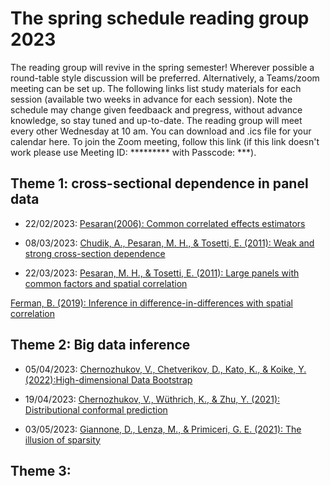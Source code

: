 # The spring schedule reading group 2023
The reading group will revive in the spring semester! Wherever possible a round-table style discussion will be preferred. Alternatively, a Teams/zoom meeting can be set up. The following links list study materials for each session (available two weeks in advance for each session). Note the schedule may change given feedbaack and pregress, without advance knowledge, so stay tuned and up-to-date. The reading group will meet every other Wednesday at 10 am. You can download and .ics file for your calendar here. To join the Zoom meeting, follow this link (if this link doesn't work please use Meeting ID: ********* with Passcode: ***).

## Theme 1: cross-sectional dependence in panel data
* 22/02/2023: [Pesaran(2006): Common correlated effects estimators](https://onlinelibrary.wiley.com/doi/pdf/10.1111/j.1468-0262.2006.00692.x?casa_token=ygDsrj3UgOwAAAAA:FqTGoJUnndNuvd5GsGV8uSA7nnwm00QXuClABrKwrqYTP89zFLqQO5AJ8KsA5MnR1AqRPkoWQj69)

* 08/03/2023: [Chudik, A., Pesaran, M. H., & Tosetti, E. (2011): Weak and strong cross-section dependence](https://academic.oup.com/ectj/article/14/1/C45/5060343)

* 22/03/2023: [Pesaran, M. H., & Tosetti, E. (2011): Large panels with common factors and spatial correlation](https://www.sciencedirect.com/science/article/abs/pii/S0304407610002459)

[Ferman, B. (2019): Inference in difference-in-differences with spatial correlation](https://onlinelibrary.wiley.com/doi/abs/10.1002/jae.2955)

## Theme 2: Big data inference
* 05/04/2023: [Chernozhukov, V., Chetverikov, D., Kato, K., & Koike, Y. (2022):High-dimensional Data Bootstrap](https://arxiv.org/pdf/2205.09691.pdf)

* 19/04/2023: [Chernozhukov, V., Wüthrich, K., & Zhu, Y. (2021): Distributional conformal prediction](https://www.pnas.org/doi/pdf/10.1073/pnas.2107794118)

* 03/05/2023: [Giannone, D., Lenza, M., & Primiceri, G. E. (2021): The illusion of sparsity](https://onlinelibrary.wiley.com/doi/epdf/10.3982/ECTA17842) 

## Theme 3: 

